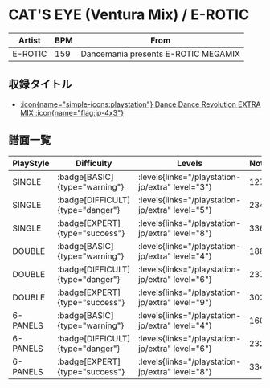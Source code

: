# CAT'S EYE (Ventura Mix) / E-ROTIC

|Artist|BPM|From|
|------|---|----|
|E-ROTIC|159|Dancemania presents E-ROTIC MEGAMIX|

## 収録タイトル

- [:icon{name="simple-icons:playstation"} Dance Dance Revolution EXTRA MIX :icon{name="flag:jp-4x3"}](/playstation-jp/extra)

## 譜面一覧

|PlayStyle|Difficulty|Levels|Notes|Movie|
|---------|----------|------|-----|-----|
|SINGLE| :badge[BASIC]{type="warning"}| :levels{links="/playstation-jp/extra" level="3"}|127/0||
|SINGLE| :badge[DIFFICULT]{type="danger"}| :levels{links="/playstation-jp/extra" level="5"}|234/0||
|SINGLE| :badge[EXPERT]{type="success"}| :levels{links="/playstation-jp/extra" level="8"}|336/0||
|DOUBLE| :badge[BASIC]{type="warning"}| :levels{links="/playstation-jp/extra" level="4"}|188/0||
|DOUBLE| :badge[DIFFICULT]{type="danger"}| :levels{links="/playstation-jp/extra" level="6"}|237/0||
|DOUBLE| :badge[EXPERT]{type="success"}| :levels{links="/playstation-jp/extra" level="9"}|302/0||
|6-PANELS| :badge[BASIC]{type="warning"}| :levels{links="/playstation-jp/extra" level="4"}|160/0||
|6-PANELS| :badge[DIFFICULT]{type="danger"}| :levels{links="/playstation-jp/extra" level="6"}|232/0||
|6-PANELS| :badge[EXPERT]{type="success"}| :levels{links="/playstation-jp/extra" level="8"}|334/0||
